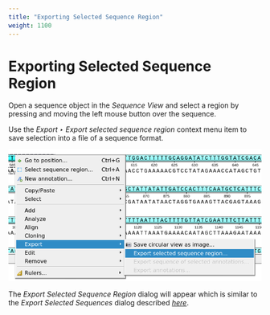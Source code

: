 ```yaml
---
title: "Exporting Selected Sequence Region"
weight: 1100
---
```



# Exporting Selected Sequence Region

Open a sequence object in the _Sequence View_ and select a region by pressing and moving the left mouse button over the sequence.

Use the _Export ‣ Export selected sequence region_ context menu item to save selection into a file of a sequence format.


![](/images/65929440/65929441.png)

The _Export Selected Sequence Region_ dialog will appear which is similar to the _Export Selected Sequences_ dialog described [_here_](../../basic-functions/exporting-objects/exporting-sequences-to-sequence-format).
